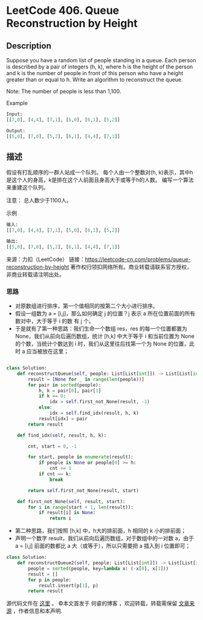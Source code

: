 # LeetCode 406. Queue Reconstruction by Height

## Description

Suppose you have a random list of people standing in a queue. Each person is described by a pair of integers (h, k), where h is the height of the person and k is the number of people in front of this person who have a height greater than or equal to h. Write an algorithm to reconstruct the queue.

Note:
The number of people is less than 1,100.

 
Example

```py
Input:
[[7,0], [4,4], [7,1], [5,0], [6,1], [5,2]]

Output:
[[5,0], [7,0], [5,2], [6,1], [4,4], [7,1]]
```

## 描述

假设有打乱顺序的一群人站成一个队列。 每个人由一个整数对(h, k)表示，其中h是这个人的身高，k是排在这个人前面且身高大于或等于h的人数。 编写一个算法来重建这个队列。

注意：
总人数少于1100人。

示例

```py
输入:
[[7,0], [4,4], [7,1], [5,0], [6,1], [5,2]]

输出:
[[5,0], [7,0], [5,2], [6,1], [4,4], [7,1]]
```

来源：力扣（LeetCode）
链接：https://leetcode-cn.com/problems/queue-reconstruction-by-height
著作权归领扣网络所有。商业转载请联系官方授权，非商业转载请注明出处。

### 思路

* 对原数组进行排序，第一个值相同的按第二个大小进行排序。
* 假设一组数为 a = \[i,j]，那么如何确定 j 的位置？j 表示 a 所在位置前面的所有数对中，大于等于 i 的数 有 j 个。
* 于是就有了第一种思路：我们生命一个数组 res，res 的每一个位置都置为 None，我们从前向后遍历数组，统计 \[h,k] 中大于等于 i 和当前位置为 None 的个数，当统计个数达到 i 时，我们从这里往后找第一个为 None 的位置，此时 a 应当被放在这里；

```py

class Solution:
    def reconstructQueue(self, people: List[List[int]]) -> List[List[int]]:
        result = [None for _ in range(len(people))]
        for pair in sorted(people):
            h, k = pair[0], pair[1]
            if k == 0:
                idx = self.first_not_None(result, -1)
            else:
                idx = self.find_idx(result, h, k)
            result[idx] = pair
        return result

    def find_idx(self, result, h, k):

        cnt, start = 0, -1

        for start, people in enumerate(result):
            if people is None or people[0] >= h:
                cnt += 1
            if cnt == k:
                break

        return self.first_not_None(result, start)

    def first_not_None(self, result, start):
        for i in range(start + 1, len(result)):
            if result[i] is None:
                return i
```

* 第二种思路，我们按照 \[h,k] 中，h大的排前面，h 相同的 k  小的排前面；
* 声明一个数字 result，我们从前向后遍历数组，对于数组中的一对数 a，由于 a = \[i,j] 前面的数都比 a 大（或等于），所以只需要把 a 插入到 i 位置即可；

```py
class Solution:
    def reconstructQueue2(self, people: List[List[int]]) -> List[List[int]]:
        people = sorted(people, key=lambda x: (-x[0], x[1]))
        result = []
        for p in people:
            result.insert(p[1], p)
        return result
```

源代码文件在 [这里](https://github.com/ruicore/Algorithm/blob/master/LeetCode/2019-10-02-406-Queue-Reconstruction-by-Height.py) 。
©本文首发于 何睿的博客 ，欢迎转载，转载需保留 [文章来源](https://ruicore.cn/leetcode-406-queue-reconstruction-by-height/) ，作者信息和本声明.
